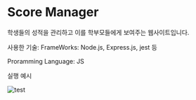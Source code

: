 # Score Manager

학생들의 성적을 관리하고 이를 학부모들에게 보여주는 웹사이트입니다.

사용한 기술: 
FrameWorks: Node.js, Express.js, jest 등


Proramming Language: JS


실행 예시


![test](https://user-images.githubusercontent.com/51441261/197379571-01e64989-6f6c-401b-8618-8b871da26ecb.PNG)
